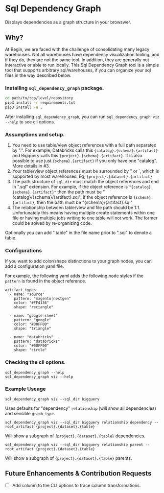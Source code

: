 # Sql Dependency Graph

Displays dependencies as a graph structure in your browswer.

## Why?

At Begin, we are faced with the challenge of consolidating many legacy warehouses. Not all warehouses have dependency visualization tooling, and if they do, they are not the same tool. In addition, they are generally not interactive or able to run locally. This Sql Dependency Graph tool is a simple tool that supports arbitrary sql/warehouses, if you can organize your sql files in the way described below. 

### Installing `sql_dependency_graph` package.

``` bash
cd path/to/top/level/repository
pip3 install -r requirements.txt
pip3 install -e .
```

After installing `sql_dependency_graph`, you can run `sql_dependency_graph
viz --help` to see cli options.


### Assumptions and setup.

1. You need to use table/view object references with a full path separated
by ".". For example, Databricks calls this ````{catalog}.{schema}.{artifact}````
and Bigquery calls this ````{project}.{schema}.{artifact}````. It is also
possible to use just ````{schema}.{artifact}```` if you only have one "catalog".
More details in #3.
2. Your table/view object references must be surrounded by " or \`, which is
supported by most warehouses. Eg; ````{project}.{dataset}.{artifact}````
3. The path structure of `sql_dir` must match the object references and end
in ".sql" extension. For example, if the object reference is
`"{catalog}.{schema}.{artifact}"` then the path must be
"{catalog}/{schema}/{artifact}.sql". If the object reference is ````{schema}.{artifact}````,
then the path must be "{schema}/{artifact}.sql"
4. The relationship between table/view and file path should be 1:1. Unfortunately this means
having multiple create statements within one file or having multiple jobs writing to one table
will not work. The former could be solved by re-organizing code.

Optionally you can add ".table" in the file name prior to ".sql" to denote
a table.

### Configurations

If you want to add color/shape distinctions to your graph nodes, you can add a configuration yaml file.

For example, the following yaml adds the following node styles if the `pattern` is found in the object reference.

```
artifact_types:
  - name: "source"
    pattern: "magento|nextgen"
    color: "#FF4136"
    shape: "rectangle"

  - name: "google sheet"
    pattern: "google"
    color: "#00FF00"
    shape: "triangle"

  - name: "databricks"
    pattern: "databricks"
    color: "#00FF00"
    shape: "circle"
```

### Checking the cli options.

```
sql_dependency_graph --help 
sql_dependency_graph viz --help
```

### Example Useage

```
sql_dependency_graph viz --sql_dir bigquery
```

Uses defaults for  "dependency" `relationship` (will show all dependencies)
and sensible `graph_type`.

```
sql_dependency_graph viz --sql_dir bigquery relationship dependency --root_artifact {project}.{dataset}.{table}
```

Will show a subgraph of `{project}.{dataset}.{table}` dependencies.

```
sql_dependency_graph viz --sql_dir bigquery relationship parent --root_artifact {project}.{dataset}.{table}
```

Will show a subgraph of `{project}.{dataset}.{table}` parents.

## Future Enhancements & Contribution Requests

- [ ] Add column to the CLI options to trace column transformations.
